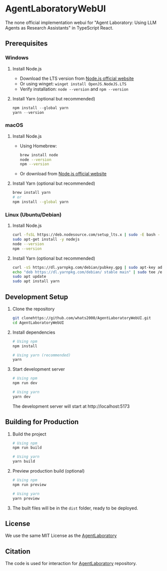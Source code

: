 # AgentLaboratoryWebUI

The none official implementation webui for "Agent Laboratory: Using LLM Agents as Research Assistants" in TypeScript React.

## Prerequisites

### Windows

1. Install Node.js
   - Download the LTS version from [Node.js official website](https://nodejs.org/)
   - Or using winget: `winget install OpenJS.NodeJS.LTS`
   - Verify installation: `node --version` and `npm --version`

2. Install Yarn (optional but recommended)
   ```powershell
   npm install --global yarn
   yarn --version
   ```

### macOS

1. Install Node.js
   - Using Homebrew:
     ```bash
     brew install node
     node --version
     npm --version
     ```
   - Or download from [Node.js official website](https://nodejs.org/)

2. Install Yarn (optional but recommended)
   ```bash
   brew install yarn
   # or
   npm install --global yarn
   ```

### Linux (Ubuntu/Debian)

1. Install Node.js
   ```bash
   curl -fsSL https://deb.nodesource.com/setup_lts.x | sudo -E bash -
   sudo apt-get install -y nodejs
   node --version
   npm --version
   ```

2. Install Yarn (optional but recommended)
   ```bash
   curl -sS https://dl.yarnpkg.com/debian/pubkey.gpg | sudo apt-key add -
   echo "deb https://dl.yarnpkg.com/debian/ stable main" | sudo tee /etc/apt/sources.list.d/yarn.list
   sudo apt update
   sudo apt install yarn
   ```

## Development Setup

1. Clone the repository
   ```bash
   git clonehttps://github.com/whats2000/AgentLaboratoryWebUI.git
   cd AgentLaboratoryWebUI
   ```

2. Install dependencies
   ```bash
   # Using npm
   npm install

   # Using yarn (recommended)
   yarn
   ```

3. Start development server
   ```bash
   # Using npm
   npm run dev

   # Using yarn
   yarn dev
   ```

   The development server will start at http://localhost:5173

## Building for Production

1. Build the project
   ```bash
   # Using npm
   npm run build

   # Using yarn
   yarn build
   ```

2. Preview production build (optional)
   ```bash
   # Using npm
   npm run preview

   # Using yarn
   yarn preview
   ```

3. The built files will be in the `dist` folder, ready to be deployed.

## License

We use the same MIT License as the [AgentLaboratory](https://github.com/SamuelSchmidgall/AgentLaboratory)

## Citation

The code is used for interaction for [AgentLaboratory](https://github.com/SamuelSchmidgall/AgentLaboratory) repository.
